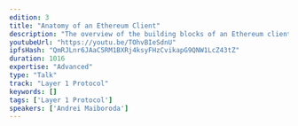 ```yaml
---
edition: 3
title: "Anatomy of an Ethereum Client"
description: "The overview of the building blocks of an Ethereum client: what any client implementation should have. A practical perspective on how Ethereum works under the hood."
youtubeUrl: "https://youtu.be/TOhvBIeSdnU"
ipfsHash: "QmRJLnr6JAaC5RM1BXRj4ksyFHzCvikapG9QNW1LcZ43tZ"
duration: 1016
expertise: "Advanced"
type: "Talk"
track: "Layer 1 Protocol"
keywords: []
tags: ['Layer 1 Protocol']
speakers: ['Andrei Maiboroda']
---
```

